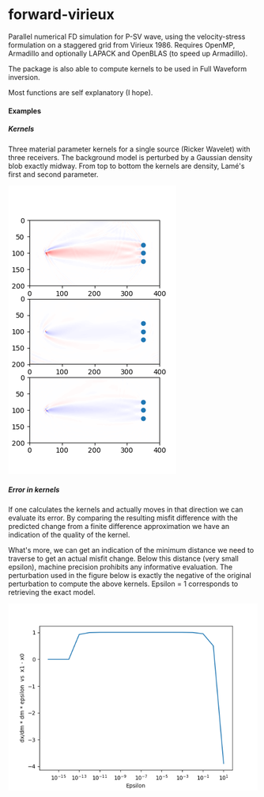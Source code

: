 # forward-virieux

Parallel numerical FD simulation for P-SV wave, using the velocity-stress formulation on a staggered grid from Virieux 1986.
Requires OpenMP, Armadillo and optionally LAPACK and OpenBLAS (to speed up Armadillo).

The package is also able to compute kernels to be used in Full Waveform inversion. 

Most functions are self explanatory (I hope).

#### Examples

##### Kernels
Three material parameter kernels for a single source (Ricker Wavelet) with three receivers. 
The background model is perturbed by a Gaussian density blob exactly midway.
From top to bottom the kernels are density, Lamé's first and second parameter.

![Kernels](examples/kernels.png?raw=true)

##### Error in kernels
If one calculates the kernels and actually moves in that direction we can evaluate its error. 
By comparing the resulting misfit difference with the predicted change from a finite difference 
approximation we have an indication of the quality of the kernel.

What's more, we can get an indication of the minimum distance we need to traverse to get an 
actual misfit change. Below this distance (very small epsilon), machine precision prohibits 
any informative evaluation. The perturbation used in the figure below is exactly the negative 
of the original perturbation to compute the above kernels. Epsilon = 1 corresponds to retrieving 
the exact model.

![FD error](examples/fdTest.png?raw=true)